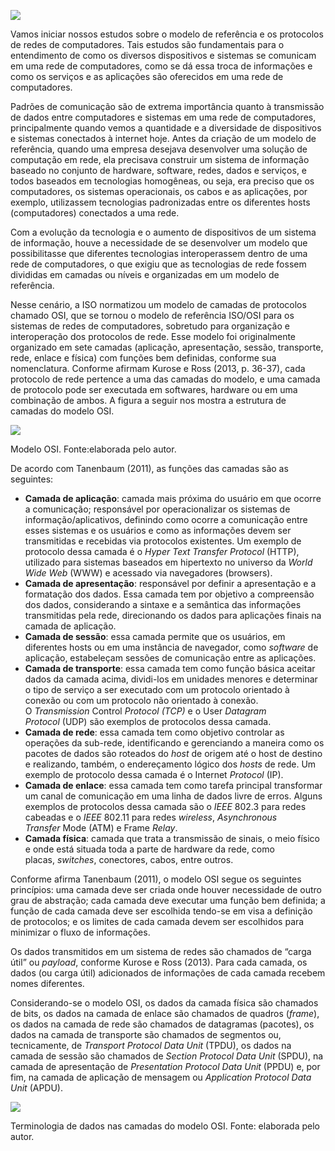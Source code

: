 [![](https://ampli-images.s3.amazonaws.com/production/aa796b86-450c-4691-a97e-da3d6c0970fa/original)](https://ampli-images.s3.amazonaws.com/production/aa796b86-450c-4691-a97e-da3d6c0970fa/original)

Vamos iniciar nossos estudos sobre o modelo de referência e os protocolos de redes de computadores. Tais estudos são fundamentais para o entendimento de como os diversos dispositivos e sistemas se comunicam em uma rede de computadores, como se dá essa troca de informações e como os serviços e as aplicações são oferecidos em uma rede de computadores.

Padrões de comunicação são de extrema importância quanto à transmissão de dados entre computadores e sistemas em uma rede de computadores, principalmente quando vemos a quantidade e a diversidade de dispositivos e sistemas conectados à internet hoje. Antes da criação de um modelo de referência, quando uma empresa desejava desenvolver uma solução de computação em rede, ela precisava construir um sistema de informação baseado no conjunto de hardware, software, redes, dados e serviços, e todos baseados em tecnologias homogêneas, ou seja, era preciso que os computadores, os sistemas operacionais, os cabos e as aplicações, por exemplo, utilizassem tecnologias padronizadas entre os diferentes hosts (computadores) conectados a uma rede.

Com a evolução da tecnologia e o aumento de dispositivos de um sistema de informação, houve a necessidade de se desenvolver um modelo que possibilitasse que diferentes tecnologias interoperassem dentro de uma rede de computadores, o que exigiu que as tecnologias de rede fossem divididas em camadas ou níveis e organizadas em um modelo de referência.

Nesse cenário, a ISO normatizou um modelo de camadas de protocolos chamado OSI, que se tornou o modelo de referência ISO/OSI para os sistemas de redes de computadores, sobretudo para organização e interoperação dos protocolos de rede. Esse modelo foi originalmente organizado em sete camadas (aplicação, apresentação, sessão, transporte, rede, enlace e física) com funções bem definidas, conforme sua nomenclatura. Conforme afirmam Kurose e Ross (2013, p. 36-37), cada protocolo de rede pertence a uma das camadas do modelo, e uma camada de protocolo pode ser executada em softwares, hardware ou em uma combinação de ambos. A figura a seguir nos mostra a estrutura de camadas do modelo OSI.

[![](https://ampli-images.s3.amazonaws.com/production/7bcd3c7c-5bb0-41e6-ad0b-a1dc333e46a3/original)](https://ampli-images.s3.amazonaws.com/production/7bcd3c7c-5bb0-41e6-ad0b-a1dc333e46a3/original)

Modelo OSI. Fonte:elaborada pelo autor.

De acordo com Tanenbaum (2011), as funções das camadas são as seguintes:

- **Camada de aplicação**: camada mais próxima do usuário em que ocorre a comunicação; responsável por operacionalizar os sistemas de informação/aplicativos, definindo como ocorre a comunicação entre esses sistemas e os usuários e como as informações devem ser transmitidas e recebidas via protocolos existentes. Um exemplo de protocolo dessa camada é o _Hyper Text Transfer Protocol_ (HTTP), utilizado para sistemas baseados em hipertexto no universo da _World Wide Web_ (WWW) e acessado via navegadores (browsers).
- **Camada de apresentação**: responsável por definir a apresentação e a formatação dos dados. Essa camada tem por objetivo a compreensão dos dados, considerando a sintaxe e a semântica das informações transmitidas pela rede, direcionando os dados para aplicações finais na camada de aplicação.
- **Camada de sessão**: essa camada permite que os usuários, em diferentes hosts ou em uma instância de navegador, como _software_ de aplicação, estabeleçam sessões de comunicação entre as aplicações.
- **Camada de transporte**: essa camada tem como função básica aceitar dados da camada acima, dividi-los em unidades menores e determinar o tipo de serviço a ser executado com um protocolo orientado à conexão ou com um protocolo não orientado à conexão. O _Transmission_ Control _Protocol (TCP)_ e o User _Datagram Protocol_ (UDP) são exemplos de protocolos dessa camada.
- **Camada de rede**: essa camada tem como objetivo controlar as operações da sub-rede, identificando e gerenciando a maneira como os pacotes de dados são roteados do _host_ de origem até o host de destino e realizando, também, o endereçamento lógico dos _hosts_ de rede. Um exemplo de protocolo dessa camada é o Internet _Protocol_ (IP).
- **Camada de enlace**: essa camada tem como tarefa principal transformar um canal de comunicação em uma linha de dados livre de erros. Alguns exemplos de protocolos dessa camada são o _IEEE_ 802.3 para redes cabeadas e o _IEEE_ 802.11 para redes _wireless_, _Asynchronous Transfer_ Mode (ATM) e Frame _Relay_.
- **Camada física**: camada que trata a transmissão de sinais, o meio físico e onde está situada toda a parte de hardware da rede, como placas, _switches_, conectores, cabos, entre outros.

Conforme afirma Tanenbaum (2011), o modelo OSI segue os seguintes princípios: uma camada deve ser criada onde houver necessidade de outro grau de abstração; cada camada deve executar uma função bem definida; a função de cada camada deve ser escolhida tendo-se em visa a definição de protocolos; e os limites de cada camada devem ser escolhidos para minimizar o fluxo de informações.

Os dados transmitidos em um sistema de redes são chamados de “carga útil” ou _payload_, conforme Kurose e Ross (2013). Para cada camada, os dados (ou carga útil) adicionados de informações de cada camada recebem nomes diferentes.

Considerando-se o modelo OSI, os dados da camada física são chamados de bits, os dados na camada de enlace são chamados de quadros (_frame_), os dados na camada de rede são chamados de datagramas (pacotes), os dados na camada de transporte são chamados de segmentos ou, tecnicamente, de _Transport Protocol_ _Data Unit_ (TPDU), os dados na camada de sessão são chamados de _Section Protocol Data Unit_ (SPDU), na camada de apresentação de _Presentation Protocol Data Unit_ (PPDU) e, por fim, na camada de aplicação de mensagem ou _Application Protocol Data Unit_ (APDU).

[![](https://ampli-images.s3.amazonaws.com/production/c72b703e-3c20-4c4b-81f2-d5cc4b93fdc1/original)](https://ampli-images.s3.amazonaws.com/production/c72b703e-3c20-4c4b-81f2-d5cc4b93fdc1/original)

Terminologia de dados nas camadas do modelo OSI. Fonte: elaborada pelo autor.